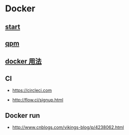 #	Docker

##	[start](start.html)

##  [qpm](qpm.html)

## [docker 用法](http://www.open-open.com/lib/view/open1423703640748.html)

## CI

 - https://circleci.com

 - http://flow.ci/signup.html

## Docker run

 - http://www.cnblogs.com/vikings-blog/p/4238062.html
 